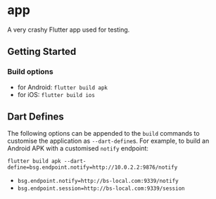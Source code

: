 # app

A very crashy Flutter app used for testing.

## Getting Started

### Build options
 - for Android: `flutter build apk`
 - for iOS: `flutter build ios`

## Dart Defines

The following options can be appended to the `build` commands to customise the application
as `--dart-define`s. For example, to build an Android APK with a customised `notify` endpoint:

```shell
flutter build apk --dart-define=bsg.endpoint.notify=http://10.0.2.2:9876/notify
```

 - `bsg.endpoint.notify=http://bs-local.com:9339/notify`
 - `bsg.endpoint.session=http://bs-local.com:9339/session`